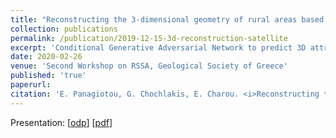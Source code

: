 ```yaml
---
title: "Reconstructing the 3-dimensional geometry of rural areas based on a single satellite image using Generative Adversarial Networks"
collection: publications
permalink: /publication/2019-12-15-3d-reconstruction-satellite
excerpt: 'Conditional Generative Adversarial Network to predict 3D attributes (Digital Elevation Model) from satellite images.'
date: 2020-02-26
venue: 'Second Workshop on RSSA, Geological Society of Greece'
published: 'true'
paperurl: 
citation: 'E. Panagiotou, G. Chochlakis, E. Charou. <i>Reconstructing the 3-dimensional geometry of rural areas based on a single satellite image using Generative Adversarial Networks</i>, in <i>Second Workshop on RSSA, Geological Society of Greece</i>, 2020.'
---
```


Presentation: [[odp](https://gchochla.github.io/files/rssa2020-presentation.odp)] [[pdf](https://gchochla.github.io/files/rssa2020-presentation.pdf)]
